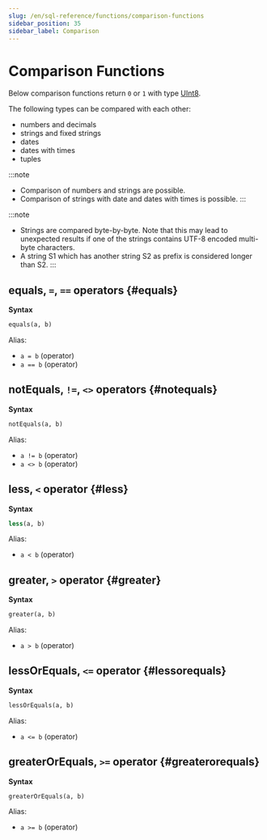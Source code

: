 ```yaml
---
slug: /en/sql-reference/functions/comparison-functions
sidebar_position: 35
sidebar_label: Comparison
---
```


# Comparison Functions

Below comparison functions return `0` or `1` with type [UInt8](/docs/en/sql-reference/data-types/int-uint).

The following types can be compared with each other:
- numbers and decimals
- strings and fixed strings
- dates
- dates with times
- tuples

:::note
- Comparison of numbers and strings are possible.
- Comparison of strings with date and dates with times is possible.
:::

:::note
- Strings are compared byte-by-byte. Note that this may lead to unexpected results if one of the strings contains UTF-8 encoded multi-byte characters.
- A string S1 which has another string S2 as prefix is considered longer than S2.
:::

## equals, `=`, `==` operators {#equals}

**Syntax**

```sql
equals(a, b)
```

Alias:
- `a = b` (operator)
- `a == b` (operator)

## notEquals, `!=`, `<>` operators {#notequals}

**Syntax**

```sql
notEquals(a, b)
```

Alias:
- `a != b` (operator)
- `a <> b` (operator)

## less, `<` operator {#less}

**Syntax**

```sql
less(a, b)
```

Alias:
- `a < b` (operator)

## greater, `>` operator {#greater}

**Syntax**

```sql
greater(a, b)
```

Alias:
- `a > b` (operator)

## lessOrEquals, `<=` operator {#lessorequals}

**Syntax**

```sql
lessOrEquals(a, b)
```

Alias:
- `a <= b` (operator)

## greaterOrEquals, `>=` operator {#greaterorequals}

**Syntax**

```sql
greaterOrEquals(a, b)
```

Alias:
- `a >= b` (operator)
